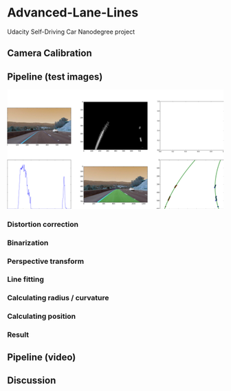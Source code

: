 # Advanced-Lane-Lines

Udacity Self-Driving Car Nanodegree project

## Camera Calibration

## Pipeline (test images)

![Result example](images/result.png)

### Distortion correction

### Binarization

### Perspective transform

### Line fitting

### Calculating radius / curvature

### Calculating position

### Result

## Pipeline (video)

## Discussion
